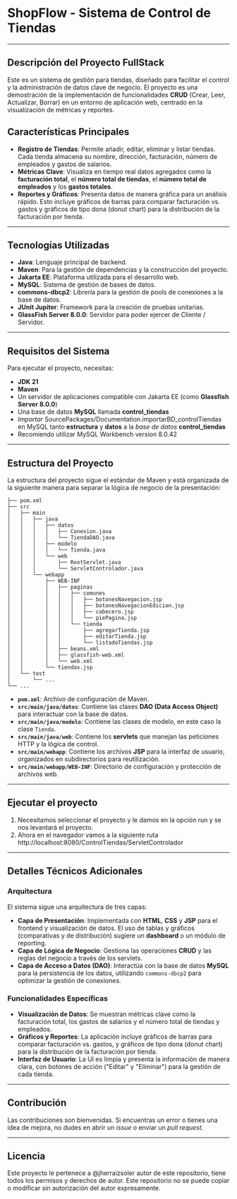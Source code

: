 # ShopFlow - Sistema de Control de Tiendas

---

## Descripción del Proyecto FullStack

Este es un sistema de gestión para tiendas, diseñado para facilitar el control 
y la administración de datos clave de negocio. El proyecto es una demostración 
de la implementación de funcionalidades **CRUD** (Crear, Leer, Actualizar, Borrar) 
en un entorno de aplicación web, centrado en la visualización de métricas y reportes.

## Características Principales

* **Registro de Tiendas**: Permite añadir, editar, eliminar y listar tiendas. 
     Cada tienda almacena su nombre, dirección, facturación, número de empleados y gastos de salarios.
* **Métricas Clave**: Visualiza en tiempo real datos agregados como 
     la **facturación total**, el **número total de tiendas**, el **número total de empleados** y los **gastos totales**.
* **Reportes y Gráficos**: Presenta datos de manera gráfica para un análisis 
     rápido. Esto incluye gráficos de barras para comparar facturación vs. gastos 
     y gráficos de tipo dona (donut chart) para la distribución de la facturación por tienda.

---

## Tecnologías Utilizadas

* **Java**: Lenguaje principal de backend.
* **Maven**: Para la gestión de dependencias y la construcción del proyecto.
* **Jakarta EE**: Plataforma utilizada para el desarrollo web.
* **MySQL**: Sistema de gestión de bases de datos.
* **commons-dbcp2**: Librería para la gestión de pools de conexiones a la base de datos.
* **JUnit Jupiter**: Framework para la creación de pruebas unitarias.
* **GlassFish Server 8.0.0**: Servidor para poder ejercer de  Cliente / Servidor.

---

## Requisitos del Sistema

Para ejecutar el proyecto, necesitas:

* **JDK 21**
* **Maven**
* Un servidor de aplicaciones compatible con Jakarta EE (como **Glassfish Server 8.0.0**)
* Una base de datos **MySQL** llamada  **control_tiendas**
* _Importar_ SourcePackages/Documentation.importarBD_controlTiendas en MySQL tanto **estructura** y **datos** a la _base de datos_  **control_tiendas**   
* Recomiendo utilizar MySQL Workbench version 8.0.42  

---

## Estructura del Proyecto

La estructura del proyecto sigue el estándar de Maven y está organizada de la siguiente manera para separar la lógica de negocio de la presentación:

```
├── pom.xml
├── src
│   ├── main
│   │   ├── java
│   │   │   ├── datos
│   │   │   │   ├── Conexion.java
│   │   │   │   └── TiendaDAO.java
│   │   │   ├── modelo
│   │   │   │   └── Tienda.java
│   │   │   └── web
│   │   │       ├── RootServlet.java
│   │   │       └── ServletControlador.java
│   │   └── webapp
│   │       ├── WEB-INF
│   │       │   ├── paginas
│   │       │   │   ├── comunes
│   │       │   │   │   ├── botonesNavegacion.jsp
│   │       │   │   │   ├── botonesNavegacionEdicion.jsp
│   │       │   │   │   ├── cabecero.jsp
│   │       │   │   │   └── piePagina.jsp
│   │       │   │   └── tienda
│   │       │   │       ├── agregarTienda.jsp
│   │       │   │       ├── editarTienda.jsp
│   │       │   │       └── listadoTiendas.jsp
│   │       │   ├── beans.xml
│   │       │   ├── glassfish-web.xml
│   │       │   └── web.xml
│   │       └── tiendas.jsp
│   └── test
│       └── ...
└── ...
```

* **`pom.xml`**: Archivo de configuración de Maven.
* **`src/main/java/datos`**: Contiene las clases **DAO (Data Access Object)** para interactuar con la base de datos.
* **`src/main/java/modelo`**: Contiene las clases de modelo, en este caso la clase `Tienda`.
* **`src/main/java/web`**: Contiene los **servlets** que manejan las peticiones HTTP y la lógica de control.
* **`src/main/webapp`**: Contiene los archivos **JSP** para la interfaz de usuario, organizados en subdirectorios para reutilización.
* **`src/main/webapp/WEB-INF`**: Directorio de configuración y protección de archivos web.

---
## Ejecutar el proyecto 

1. Necesitamos seleccionar el proyecto y le damos en la opción run y se nos levantará el proyecto.
2. Ahora en el navegador vamos a la siguiente ruta   http://localhost:8080/ControlTiendas/ServletControlador

---

## Detalles Técnicos Adicionales

### Arquitectura
El sistema sigue una arquitectura de tres capas:
* **Capa de Presentación**: Implementada con **HTML**, **CSS** y **JSP** para el frontend y visualización de datos. El uso de tablas y gráficos (comparativas y de distribución) sugiere un **dashboard** o un módulo de reporting.
* **Capa de Lógica de Negocio**: Gestiona las operaciones **CRUD** y las reglas del negocio a través de los servlets.
* **Capa de Acceso a Datos (DAO)**: Interactúa con la base de datos **MySQL** para la persistencia de los datos, utilizando `commons-dbcp2` para optimizar la gestión de conexiones.

### Funcionalidades Específicas
* **Visualización de Datos**: Se muestran métricas clave como la facturación total, los gastos de salarios y el número total de tiendas y empleados.
* **Gráficos y Reportes**: La aplicación incluye gráficos de barras para comparar facturación vs. gastos, y gráficos de tipo dona (donut chart) para la distribución de la facturación por tienda.
* **Interfaz de Usuario**: La UI es limpia y presenta la información de manera clara, con botones de acción ("Editar" y "Eliminar") para la gestión de cada tienda.

---

## Contribución

Las contribuciones son bienvenidas. Si encuentras un error o tienes una idea de mejora, no dudes en abrir un *issue* o enviar un *pull request*.

---

## Licencia

Este proyecto le pertenece a @jherraizsoler autor de este repositorio, tiene todos los permisos y derechos de autor. 
Este repositorio no se puede copiar o modificar sin autorización del autor expresamente.
